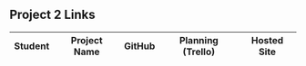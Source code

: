 ## Project 2 Links

| Student | Project Name | GitHub | Planning (Trello) | Hosted Site |
|---|:---:|:---:|:---:|:---:|
